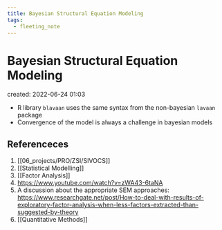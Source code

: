 ```yaml
---
title: Bayesian Structural Equation Modeling
tags:
  - fleeting_note
---
```


# Bayesian Structural Equation Modeling
created: 2022-06-24 01:03

- R library `blavaan` uses the same syntax from the non-bayesian `lavaan` package
- Convergence of the model is always a challenge in bayesian models

## Referenceces
1. [[06_projects/PRO/ZSI/SIVOCS]]
2. [[Statistical Modelling]]
3. [[Factor Analysis]]
4. https://www.youtube.com/watch?v=zWA43-6taNA
5. A discussion about the appropriate SEM approaches: https://www.researchgate.net/post/How-to-deal-with-results-of-exploratory-factor-analysis-when-less-factors-extracted-than-suggested-by-theory
6. [[Quantitative Methods]]